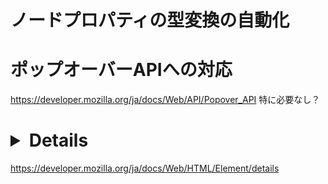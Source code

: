 
# ノードプロパティの型変換の自動化

# ポップオーバーAPIへの対応
https://developer.mozilla.org/ja/docs/Web/API/Popover_API
特に必要なし？

# <details>: 詳細折りたたみ要素への対応
https://developer.mozilla.org/ja/docs/Web/HTML/Element/details

